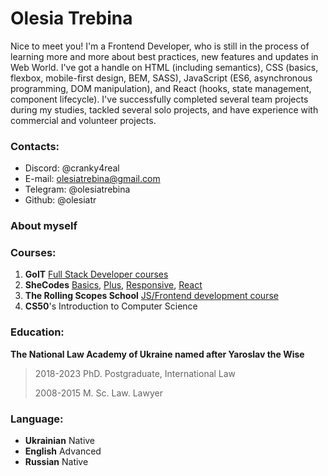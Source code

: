# Olesia Trebina

Nice to meet you! I'm a Frontend Developer, who is still in the process of learning more and
more about best practices, new features and updates in Web World. I've got a handle on HTML
(including semantics), CSS (basics, flexbox,
mobile-first design, BEM, SASS), JavaScript (ES6, asynchronous programming, DOM manipulation),
and React (hooks, state
management, component lifecycle). I've successfully completed several team projects during my
studies, tackled several
solo projects, and have experience with commercial and volunteer projects.

### Contacts:

- Discord: @cranky4real
- E-mail: olesiatrebina@gmail.com
- Telegram: @olesiatrebina
- Github: @olesiatr

### About myself

### Courses:

1. **GoIT** [Full Stack Developer courses](https://drive.google.com/file/d/1kREHjmEbd-VrnqVgrcP9ey85DF4GG_VJ/view?usp=drive_link)
2. **SheCodes** [Basics](https://www.shecodes.io/certificates/969ee2246449988ba49a5c7a87a00534), [Plus](https://www.shecodes.io/certificates/13867a2a6a15bf268260e0bf23cfcd35), [Responsive](https://www.shecodes.io/certificates/482a7637bebb87d5135b3476e4325680), [React](https://drive.google.com/file/d/1XPa69GZtArkeQyKELOCmZZ7ip9eY5ZD9/view?usp=drive_link)
3. **The Rolling Scopes School** [JS/Frontend development course](https://drive.google.com/file/d/1SrS7hPsVXT0_byCx0BzaTzFCVaPRbcGp/view?usp=drive_link)
4. **CS50**'s Introduction to Computer Science

### Education:

**The National Law Academy of Ukraine named after Yaroslav the Wise**

> 2018-2023 PhD. Postgraduate, International Law
>
> 2008-2015 M. Sc. Law. Lawyer

### Language:

- **Ukrainian**
  Native
- **English**
  Advanced
- **Russian**
  Native
